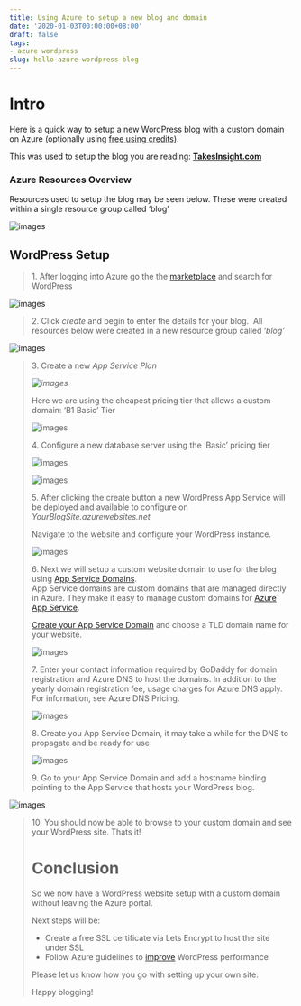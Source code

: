```yaml
---
title: Using Azure to setup a new blog and domain
date: '2020-01-03T00:00:00+08:00'
draft: false
tags:
- azure wordpress
slug: hello-azure-wordpress-blog
---
```


# Intro

Here is a quick way to setup a new WordPress blog with a custom domain on Azure (optionally using [free using credits](https://azure.microsoft.com/en-au/free)).

This was used to setup the blog you are reading: [**TakesInsight.com**](http://TakesInsight.com)

### Azure Resources Overview

Resources used to setup the blog may be seen below. These were created within a single resource group called ‘blog’

![images](https://raw.githubusercontent.com/chrismckelt/chrismckelt.github.io/master/_posts/posts/images/2021/01/1-resource-group-view.png)

## WordPress Setup

> 1\. After logging into Azure go the the [marketplace](https://portal.azure.com/?quickstart=true) and search for WordPress

![images](https://raw.githubusercontent.com/chrismckelt/chrismckelt.github.io/master/_posts/posts/images/2021/01/2-wordpress-marketplace.png)

> 2\. Click _create_ and begin to enter the details for your blog.  All resources below were created in a new resource group called ‘_blog’_

![images](https://raw.githubusercontent.com/chrismckelt/chrismckelt.github.io/master/_posts/posts/images/2021/01/3-create-from-marketplace.png)

> 3\. Create a new _App Service Plan_
> 
> _![images](https://raw.githubusercontent.com/chrismckelt/chrismckelt.github.io/master/_posts/posts/images/2021/01/2-new-app-service-plan.png)_
> 
> Here we are using the cheapest pricing tier that allows a custom domain: ‘B1 Basic’ Tier
> 
> ![images](https://raw.githubusercontent.com/chrismckelt/chrismckelt.github.io/master/_posts/posts/images/2021/01/spec-picker.png)
> 
> 4\. Configure a new database server using the ‘Basic’ pricing tier
> 
> ![images](https://raw.githubusercontent.com/chrismckelt/chrismckelt.github.io/master/_posts/posts/images/2021/01/database-server.png)
> 
> ![images](https://raw.githubusercontent.com/chrismckelt/chrismckelt.github.io/master/_posts/posts/images/2021/01/pricing-tier.png)
> 
> 5\. After clicking the create button a new WordPress App Service will be deployed and available to configure on _YourBlogSite.azurewebsites.net_
> 
> Navigate to the website and configure your WordPress instance.
> 
> ![images](https://raw.githubusercontent.com/chrismckelt/chrismckelt.github.io/master/_posts/posts/images/2021/01/english.png)
> 
> 6\. Next we will setup a custom website domain to use for the blog using [App Service Domains](https://docs.microsoft.com/en-us/azure/app-service/manage-custom-dns-buy-domain).  
> App Service domains are custom domains that are managed directly in Azure. They make it easy to manage custom domains for [Azure App Service](https://docs.microsoft.com/en-us/azure/app-service/overview).
> 
> [Create your App Service Domain](https://portal.azure.com/?quickstart=true#create/Microsoft.Domain) and choose a TLD domain name for your website.
> 
> ![images](https://raw.githubusercontent.com/chrismckelt/chrismckelt.github.io/master/_posts/posts/images/2021/01/create-app-services-domain-1.png)
> 
> 7\. Enter your contact information required by GoDaddy for domain registration and Azure DNS to host the domains. In addition to the yearly domain registration fee, usage charges for Azure DNS apply. For information, see Azure DNS Pricing.
> 
> ![images](https://raw.githubusercontent.com/chrismckelt/chrismckelt.github.io/master/_posts/posts/images/2021/01/create-app-services-domain-2.png)
> 
> 8\. Create you App Service Domain, it may take a while for the DNS to propagate and be ready for use
> 
> ![images](https://raw.githubusercontent.com/chrismckelt/chrismckelt.github.io/master/_posts/posts/images/2021/01/app-service-domain-deployment-2.png)
> 
> 9\. Go to your App Service Domain and add a hostname binding pointing to the App Service that hosts your WordPress blog.
> 
 ![images](https://raw.githubusercontent.com/chrismckelt/chrismckelt.github.io/master/_posts/posts/images/2021/01/hostname-bindings.png)
> 
> 10\. You should now be able to browse to your custom domain and see your WordPress site. Thats it!
> 
> # Conclusion
> 
> So we now have a WordPress website setup with a custom domain without leaving the Azure portal.
> 
> Next steps will be:
> 
> - Create a free SSL certificate via Lets Encrypt to host the site under SSL
> - Follow Azure guidelines to [improve](https://techcommunity.microsoft.com/t5/azure-database-for-mysql/improving-your-wordpress-workloa-performance-on-azure-database/ba-p/1418717) WordPress performance
> 
> Please let us know how you go with setting up your own site.
> 
> Happy blogging!
